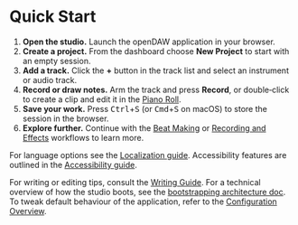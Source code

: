 # Quick Start

1. **Open the studio.** Launch the openDAW application in your browser.
2. **Create a project.** From the dashboard choose **New Project** to start with an empty session.
3. **Add a track.** Click the **+** button in the track list and select an instrument or audio track.
4. **Record or draw notes.** Arm the track and press **Record**, or double‑click to create a clip and edit it in the [Piano Roll](features/piano-roll.md).
5. **Save your work.** Press <kbd>Ctrl</kbd>+<kbd>S</kbd> (or <kbd>Cmd</kbd>+<kbd>S</kbd> on macOS) to store the session in the browser.
6. **Explore further.** Continue with the [Beat Making](workflows/beat.md) or [Recording and Effects](workflows/record-and-fx.md) workflows to learn more.

For language options see the [Localization guide](localization.md). Accessibility features are outlined in the [Accessibility guide](accessibility.md).

For writing or editing tips, consult the
[Writing Guide](../docs-dev/style/writing-guide.md). For a technical
overview of how the studio boots, see the
[bootstrapping architecture doc](../docs-dev/architecture/bootstrap.md).
To tweak default behaviour of the application, refer to the
[Configuration Overview](../docs-dev/configuration/overview.md).
